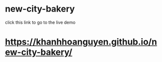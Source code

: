 # new-city-bakery
click this link to go to the live demo
# https://khanhhoanguyen.github.io/new-city-bakery/
